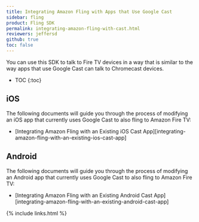 ```yaml
---
title: Integrating Amazon Fling with Apps that Use Google Cast
sidebar: fling
product: Fling SDK
permalink: integrating-amazon-fling-with-cast.html
reviewers: jeffersd
github: true
toc: false
---
```


You can use this SDK to talk to Fire TV devices in a way that is similar to the way apps that use Google Cast can talk to Chromecast devices.

* TOC
{:toc}

## iOS

The following documents will guide you through the process of modifying an iOS app that currently uses Google Cast to also fling to Amazon Fire TV:

*  [Integrating Amazon Fling with an Existing iOS Cast App][integrating-amazon-fling-with-an-existing-ios-cast-app]

## Android

The following documents will guide you through the process of modifying an Android app that currently uses Google Cast to also fling to Amazon Fire TV:

*  [Integrating Amazon Fling with an Existing Android Cast App][integrating-amazon-fling-with-an-existing-android-cast-app]

{% include links.html %}

